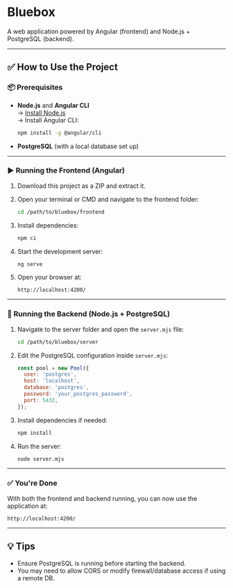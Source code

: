 # Bluebox

A web application powered by Angular (frontend) and Node.js + PostgreSQL (backend).

---

## ✅ How to Use the Project

### 📦 Prerequisites

- **Node.js** and **Angular CLI**  
  → [Install Node.js](https://nodejs.org/)  
  → Install Angular CLI:  
  ```bash
  npm install -g @angular/cli
  ```

- **PostgreSQL** (with a local database set up)

---

### ▶️ Running the Frontend (Angular)

1. Download this project as a ZIP and extract it.

2. Open your terminal or CMD and navigate to the frontend folder:
   ```bash
   cd /path/to/bluebox/frontend
   ```

3. Install dependencies:
   ```bash
   npm ci
   ```

4. Start the development server:
   ```bash
   ng serve
   ```

5. Open your browser at:
   ```
   http://localhost:4200/
   ```

---

### 🔧 Running the Backend (Node.js + PostgreSQL)

1. Navigate to the server folder and open the `server.mjs` file:
   ```bash
   cd /path/to/bluebox/server
   ```

2. Edit the PostgreSQL configuration inside `server.mjs`:
   ```js
   const pool = new Pool({
     user: 'postgres',
     host: 'localhost',
     database: 'postgres',
     password: 'your_postgres_password',
     port: 5432,
   });
   ```

3. Install dependencies if needed:
   ```bash
   npm install
   ```

4. Run the server:
   ```bash
   node server.mjs
   ```

---

### ✅ You're Done

With both the frontend and backend running, you can now use the application at:

```
http://localhost:4200/
```

---

## 💡 Tips

- Ensure PostgreSQL is running before starting the backend.
- You may need to allow CORS or modify firewall/database access if using a remote DB.
